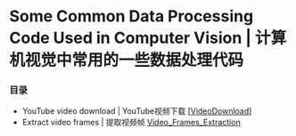 # Some Common Data Processing Code Used in Computer Vision | 计算机视觉中常用的一些数据处理代码

### 目录

- YouTube video download | YouTube视频下载 [[VideoDownload](./VideoDownload)]
- Extract video frames | 提取视频帧 [Video_Frames_Extraction](./Video_Frames_Extraction)

